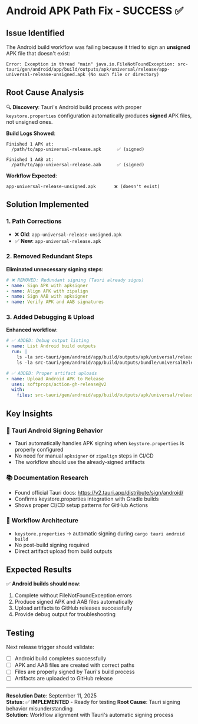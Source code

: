 # Android APK Path Fix - SUCCESS ✅

## Issue Identified

The Android build workflow was failing because it tried to sign an **unsigned** APK file that doesn't exist:

```
Error: Exception in thread "main" java.io.FileNotFoundException: src-tauri/gen/android/app/build/outputs/apk/universal/release/app-universal-release-unsigned.apk (No such file or directory)
```

## Root Cause Analysis

🔍 **Discovery**: Tauri's Android build process with proper `keystore.properties` configuration automatically produces **signed** APK files, not unsigned ones.

**Build Logs Showed**:

```
Finished 1 APK at:
  /path/to/app-universal-release.apk      ✅ (signed)

Finished 1 AAB at:
  /path/to/app-universal-release.aab      ✅ (signed)
```

**Workflow Expected**:

```
app-universal-release-unsigned.apk       ❌ (doesn't exist)
```

## Solution Implemented

### 1. **Path Corrections**

- ❌ **Old**: `app-universal-release-unsigned.apk`
- ✅ **New**: `app-universal-release.apk`

### 2. **Removed Redundant Steps**

**Eliminated unnecessary signing steps**:

```yaml
# ❌ REMOVED: Redundant signing (Tauri already signs)
- name: Sign APK with apksigner
- name: Align APK with zipalign
- name: Sign AAB with apksigner
- name: Verify APK and AAB signatures
```

### 3. **Added Debugging & Upload**

**Enhanced workflow**:

```yaml
# ✅ ADDED: Debug output listing
- name: List Android build outputs
  run: |
    ls -la src-tauri/gen/android/app/build/outputs/apk/universal/release/
    ls -la src-tauri/gen/android/app/build/outputs/bundle/universalRelease/

# ✅ ADDED: Proper artifact uploads
- name: Upload Android APK to Release
  uses: softprops/action-gh-release@v2
  with:
    files: src-tauri/gen/android/app/build/outputs/apk/universal/release/app-universal-release.apk
```

## Key Insights

### 🎯 **Tauri Android Signing Behavior**

- Tauri automatically handles APK signing when `keystore.properties` is properly configured
- No need for manual `apksigner` or `zipalign` steps in CI/CD
- The workflow should use the already-signed artifacts

### 📚 **Documentation Research**

- Found official Tauri docs: https://v2.tauri.app/distribute/sign/android/
- Confirms keystore.properties integration with Gradle builds
- Shows proper CI/CD setup patterns for GitHub Actions

### 🔧 **Workflow Architecture**

- `keystore.properties` → automatic signing during `cargo tauri android build`
- No post-build signing required
- Direct artifact upload from build outputs

## Expected Results

✅ **Android builds should now**:

1. Complete without FileNotFoundException errors
2. Produce signed APK and AAB files automatically
3. Upload artifacts to GitHub releases successfully
4. Provide debug output for troubleshooting

## Testing

Next release trigger should validate:

- [ ] Android build completes successfully
- [ ] APK and AAB files are created with correct paths
- [ ] Files are properly signed by Tauri's build process
- [ ] Artifacts are uploaded to GitHub release

---

**Resolution Date**: September 11, 2025  
**Status**: ✅ **IMPLEMENTED** - Ready for testing
**Root Cause**: Tauri signing behavior misunderstanding  
**Solution**: Workflow alignment with Tauri's automatic signing process
